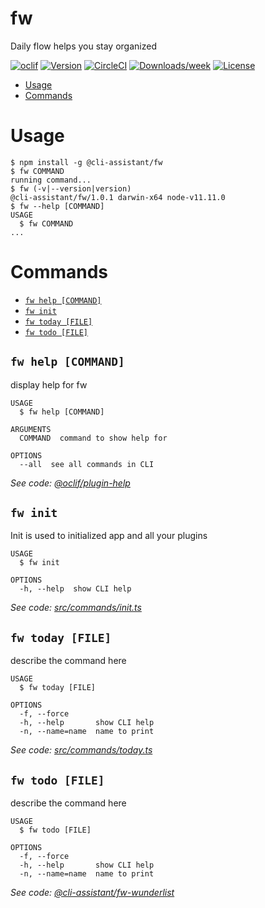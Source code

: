fw
==

Daily flow helps you stay organized

[![oclif](https://img.shields.io/badge/cli-oclif-brightgreen.svg)](https://oclif.io)
[![Version](https://img.shields.io/npm/v/fw.svg)](https://npmjs.org/package/fw)
[![CircleCI](https://circleci.com/gh/VadimKh/fw/tree/master.svg?style=shield)](https://circleci.com/gh/VadimKh/fw/tree/master)
[![Downloads/week](https://img.shields.io/npm/dw/fw.svg)](https://npmjs.org/package/fw)
[![License](https://img.shields.io/npm/l/fw.svg)](https://github.com/VadimKh/fw/blob/master/package.json)

<!-- toc -->
* [Usage](#usage)
* [Commands](#commands)
<!-- tocstop -->
# Usage
<!-- usage -->
```sh-session
$ npm install -g @cli-assistant/fw
$ fw COMMAND
running command...
$ fw (-v|--version|version)
@cli-assistant/fw/1.0.1 darwin-x64 node-v11.11.0
$ fw --help [COMMAND]
USAGE
  $ fw COMMAND
...
```
<!-- usagestop -->
# Commands
<!-- commands -->
* [`fw help [COMMAND]`](#fw-help-command)
* [`fw init`](#fw-init)
* [`fw today [FILE]`](#fw-today-file)
* [`fw todo [FILE]`](#fw-todo-file)

## `fw help [COMMAND]`

display help for fw

```
USAGE
  $ fw help [COMMAND]

ARGUMENTS
  COMMAND  command to show help for

OPTIONS
  --all  see all commands in CLI
```

_See code: [@oclif/plugin-help](https://github.com/oclif/plugin-help/blob/v2.1.3/src/commands/help.ts)_

## `fw init`

Init is used to initialized app and all your plugins

```
USAGE
  $ fw init

OPTIONS
  -h, --help  show CLI help
```

_See code: [src/commands/init.ts](https://github.com/VadimKh/fw/blob/v1.0.1/src/commands/init.ts)_

## `fw today [FILE]`

describe the command here

```
USAGE
  $ fw today [FILE]

OPTIONS
  -f, --force
  -h, --help       show CLI help
  -n, --name=name  name to print
```

_See code: [src/commands/today.ts](https://github.com/VadimKh/fw/blob/v1.0.1/src/commands/today.ts)_

## `fw todo [FILE]`

describe the command here

```
USAGE
  $ fw todo [FILE]

OPTIONS
  -f, --force
  -h, --help       show CLI help
  -n, --name=name  name to print
```

_See code: [@cli-assistant/fw-wunderlist](https://github.com/VadimKh/fw-wunderlist/blob/v1.0.1/src/commands/todo.ts)_
<!-- commandsstop -->
